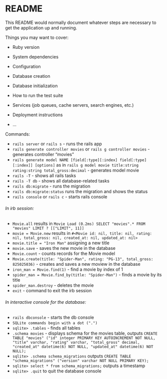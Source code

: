 # README

This README would normally document whatever steps are necessary to get the
application up and running.

Things you may want to cover:

- Ruby version

- System dependencies

- Configuration

- Database creation

- Database initialization

- How to run the test suite

- Services (job queues, cache servers, search engines, etc.)

- Deployment instructions

- ...

Commands:

- `rails server` or `rails s` - runs the rails app
- `rails generate controller movies` or `rails g controller movies` - generates controller “movies”
- `rails generate model NAME [field[:type][:index] field[:type][:index]] [options]` as in `rails g model movie title:string rating:string total_gross:decimal` - generates model movie
- `rails -T` - shows all rails tasks
- `rails -T db` - shows all database-related tasks
- `rails db:migrate` - runs the migration
- `rails db:migrate:status` runs the migration and shows the status
- `rails console` or `rails c` - starts rails console

###### In irb session:

- `Movie.all` results in `Movie Load (0.2ms) SELECT "movies".* FROM "movies" LIMIT ? [["LIMIT", 11]]`
- `movie = Movie.new` results in `#<Movie id: nil, title: nil, rating: nil, total_gross: nil, created_at: nil, updated_at: nil>`
- `movie.title = "Iron Man"` assigning a new title
- `movie.save` - saves the new movie in the database
- `Movie.count` - counts records for the Movie model
- `Movie.create(title: "Spider-Man", rating: "PG-13", total_gross: 825025036)` - creates and saves a new moview in the database
- `iron_man = Movie.find(1)` - find a movie by index of 1
- `spider_man = Movie.find_by(title: "Spider-Man")` - finds a movie by its title
- `spider_man.destroy` - deletes the movie
- `exit` - command to exit the irb session

###### In interactive console for the database:

- `rails dbconsole` - starts the db console
- `SQLite commands begin with a dot (".")`
- `sqlite> .tables` - finds all tables
- `.schema movies` - displays schema for the movies table, outputs `CREATE TABLE "movies" ("id" integer PRIMARY KEY AUTOINCREMENT NOT NULL, "title" varchar, "rating" varchar, "total_gross" decimal, "created_at" datetime(6) NOT NULL, "updated_at" datetime(6) NOT NULL);`
- `sqlite> .schema schema_migrations` outputs `CREATE TABLE "schema_migrations" ("version" varchar NOT NULL PRIMARY KEY);`
- `sqlite> select * from schema_migrations;` outputs a timestamp
- `sqlite> .quit` to quit the database console
